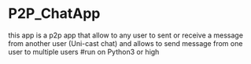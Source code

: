 # P2P_ChatApp
this app is a p2p app that allow to any user to sent or receive a message from another user  (Uni-cast chat) and allows to send message from one user to multiple users
#run on Python3 or high
